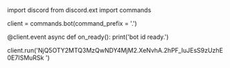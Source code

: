 import discord
from discord.ext import commands

client = commands.bot(command_prefix = '.')

@client.event
async def on_ready():
  print('bot id ready.')
  
client.run('NjQ5OTY2MTQ3MzQwNDY4MjM2.XeNvhA.2hPF_IuJEsS9zUzhE0E7ISMuRSk
')
